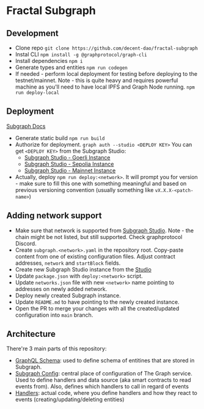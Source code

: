 # Fractal Subgraph

## Development

- Clone repo 
  `git clone https://github.com/decent-dao/fractal-subgraph`
- Instal CLI
  `npm install -g @graphprotocol/graph-cli`
- Install dependencies
  `npm i`
- Generate types and entities
  `npm run codegen`
- If needed - perform local deployment for testing before deploying to the testnet/mainnet. Note - this is quite heavy and requires powerful machine as you'll need to have local IPFS and Graph Node running.
  `npm run deploy-local`

## Deployment
[Subgraph Docs](https://thegraph.com/docs/en/deploying/deploying-a-subgraph-to-studio/#deploying-a-subgraph-to-subgraph-studio)

- Generate static build
  `npm run build`
- Authorize for deployment. `graph auth --studio <DEPLOY KEY>` You can get `<DEPLOY KEY>` from the Subgraph Studio:
  - [Subgraph Studio - Goerli Instance](https://thegraph.com/studio/subgraph/fractal-goerli/)
  - [Subgraph Studio - Sepolia Instance](https://thegraph.com/studio/subgraph/fractal-sepolia/)
  - [Subgraph Studio - Mainnet Instance](https://thegraph.com/studio/subgraph/fractal-mainnet/)
- Actually, deploy `npm run deploy:<network>`. It will prompt you for version - make sure to fill this one with something meaningful and based on previous versioning convention (usually something like `vX.X.X-<patch-name>`)

## Adding network support
- Make sure that network is supported from [Subgraph Studio](https://thegraph.com/docs/en/developing/supported-networks/#hosted-service). Note - the chain might be not listed, but still supported. Check graphprotocol Discord.
- Create `subgraph.<network>.yaml` in the repository root. Copy-paste content from one of existing configuration files. Adjust contract addresses, `network` and `startBlock` fields.
- Create new Subgraph Studio instance from the [Studio](https://thegraph.com/studio/)
- Update `package.json` with `deploy:<network>` script.
- Update `networks.json` file with new `<network>` name pointing to addresses on newly added network.
- Deploy newly created Subgraph instance.
- Update `README.md` to have pointing to the newly created instance.
- Open the PR to merge your changes with all the created/updated configuration into `main` branch.
## Architecture

There're 3 main parts of this repository:
- [GraphQL Schema](./schema.graphql): used to define schema of entitines that are stored in Subgraph.
- [Subgraph Config](./subgraph.yaml): central place of configuration of The Graph service. Used to define handlers and data source (aka smart contracts to read events from). Also, defines which handlers to call in regard of events
- [Handlers](./src): actual code, where you define handlers and how they react to events (creating/updating/deleting entities)